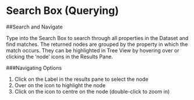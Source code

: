 # Search Box (Querying)

##Search and Navigate

Type into the Search Box to search through all properties in the Dataset and find matches. The returned nodes are grouped by the property in which the match occurs. They can be highlighted in Tree View by hovering over or clicking the ‘node’ icons in the Results Pane.

###Navigating Options
1. Click on the Label in the results pane to select the node
2. Over on the icon to highlight the node
3. Click on the icon to centre on the node (double-click to zoom in)




